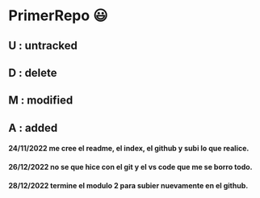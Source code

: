 # PrimerRepo :smiley:

## U : untracked

## D : delete

## M : modified

## A : added

#### 24/11/2022 me cree el readme, el index, el github y subi lo que realice.

#### 26/12/2022 no se que hice con el git y el vs code que me se borro todo.

#### 28/12/2022 termine el modulo 2 para subier nuevamente en el github.